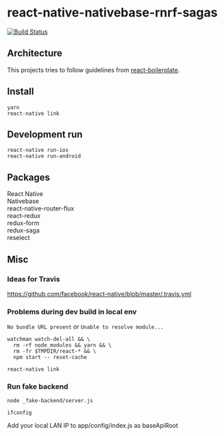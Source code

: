 # react-native-nativebase-rnrf-sagas

[![Build Status](https://travis-ci.org/reposandermets/react-native-nativebase-rnrf-sagas.svg?branch=master)](https://travis-ci.org/reposandermets/react-native-nativebase-rnrf-sagas)

## Architecture

This projects tries to follow guidelines from [react-boilerplate](https://github.com/react-boilerplate/react-boilerplate).
## Install

    yarn
    react-native link

## Development run

    react-native run-ios
    react-native run-android

## Packages

React Native  
Nativebase  
react-native-router-flux  
react-redux  
redux-form  
redux-saga  
reselect  

## Misc

### Ideas for Travis

https://github.com/facebook/react-native/blob/master/.travis.yml

### Problems during dev build in local env

```No bundle URL present``` or ```Unable to resolve module...```

    watchman watch-del-all && \
      rm -rf node_modules && yarn && \
      rm -fr $TMPDIR/react-* && \
      npm start -- reset-cache

    react-native link

### Run fake backend

    node _fake-backend/server.js

    ifconfig

Add your local LAN IP to app/config/index.js as baseApiRoot

